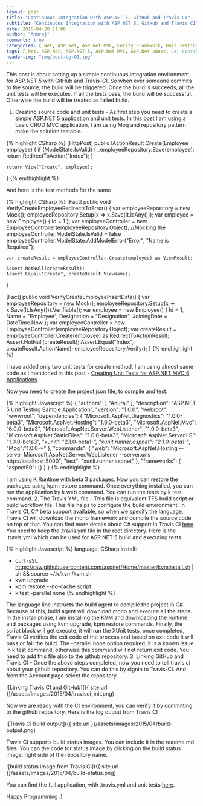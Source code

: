 ```yaml
---
layout: post
title: "Continuous Integration with ASP.NET 5, GitHub and Travis CI"
subtitle: "Continuous Integration with ASP.NET 5, GitHub and Travis CI"
date: 2015-04-20 11:06
author: "Anuraj"
comments: true
categories: [.Net, ASP.Net, ASP.Net MVC, Entity Framework, Unit Testing]
tags: [.Net, ASP.Net, ASP.NET 5, ASP.Net MVC, ASP.Net vNext, C#, Continuous integration, Travis CI, XUnit]
header-img: "img/post-bg-01.jpg"
---
```

This post is about setting up a simple continuous integration environment for ASP.NET 5 with GitHub and Travis-CI. So when ever someone commits to the source, the build will be triggered. Once the build is succeeds, all the unit tests will be executes. If all the tests pass, the build will be successful. Otherwise the build will be treated as failed build. 



1.  Creating source code and unit tests - As first step you need to create a simple ASP.NET 5 application and unit tests. In this post I am using a basic CRUD MVC application, I am using Moq and repository pattern make the solution testable.

{% highlight CSharp %}
[HttpPost]
public IActionResult Create(Employee employee)
{
	if (ModelState.IsValid)
	{
		_employeeRepository.Save(employee);
		return RedirectToAction("Index");
	}

	return View("Create", employee);
}
{% endhighlight %}

And here is the test methods for the same

{% highlight CSharp %}
[Fact]
public void VerifyCreateEmployeeRedirectsToError()
{
	var employeeRepository = new Mock<IEmployeeRepository>();
	employeeRepository.Setup(x => x.Save(It.IsAny<Employee>()));
	var employee = new Employee() { Id = 1 };
	var employeeController = new EmployeeController(employeeRepository.Object);
	//Mocking the employeeController.ModelState.IsValid = false
	employeeController.ModelState.AddModelError("Error", "Name is Required");

	var createResult = employeeController.Create(employee) as ViewResult;

	Assert.NotNull(createResult);
	Assert.Equal("Create", createResult.ViewName);
}

[Fact]
public void VerifyCreateEmployeeInsertData()
{
	var employeeRepository = new Mock<IEmployeeRepository>();
	employeeRepository.Setup(x => x.Save(It.IsAny<Employee>())).Verifiable();
	var employee = new Employee() { 
		Id = 1, 
		Name = "Employee", 
		Designation = "Designation", 
		JoiningDate = DateTime.Now };
	var employeeController = new EmployeeController(employeeRepository.Object);
	var createResult = employeeController.Create(employee) as RedirectToActionResult;
	Assert.NotNull(createResult);
	Assert.Equal("Index", createResult.ActionName);
	employeeRepository.Verify();
}
{% endhighlight %}

I have added only two unit tests for create method. I am using almost same code as I mentioned in this post - [Creating Unit Tests for ASP.NET MVC 6 Applications](http://www.dotnetthoughts.net/creating-unit-tests-for-asp-net-mvc-6-applications/).

Now you need to create the project.json file, to compile and test.

{% highlight Javascript %}
{
	"authors": [
		"Anuraj"
	],
	"description": "ASP.NET 5 Unit Testing Sample Application",
	"version": "1.0.0",
	"webroot": "wwwroot",
	"dependencies": {
		"Microsoft.AspNet.Diagnostics": "1.0.0-beta3",
		"Microsoft.AspNet.Hosting": "1.0.0-beta3",
		"Microsoft.AspNet.Mvc": "6.0.0-beta3",
		"Microsoft.AspNet.Server.WebListener": "1.0.0-beta3",
		"Microsoft.AspNet.StaticFiles": "1.0.0-beta3",
		"Microsoft.AspNet.Server.IIS": "1.0.0-beta3",
		"xunit": "2.1.0-beta1-*",
        "xunit.runner.aspnet": "2.1.0-beta1-*",
		"Moq":"1.0.0-*"
	},
	"commands": {
		"web": "Microsoft.AspNet.Hosting --server Microsoft.AspNet.Server.WebListener --server.urls http://localhost:5000",
		"test": "xunit.runner.aspnet"
	},
	"frameworks": {
		"aspnet50": {}
	}
}
{% endhighlight %}

I am using K Runtime with beta 3 packages. Now you can restore the packages using kpm restore command. Once everything installed, you can run the application by k web command. You can run the tests by k test command.
2.  The Travis YML file - This file is equivalent TFS build script or build workflow file. This file helps to configure the build environment. In Travis CI, C# beta support available, so when we specify the language, Travis CI will download the mono framework and compile the source code on top of that. You can find more details about C# support in Travis CI [here](http://docs.travis-ci.com/user/languages/csharp/). You need to keep the .travis.yml file in the root directory. Here is the .travis.yml which can be used for ASP.NET 5 build and executing tests.

{% highlight Javascript %}
language: CSharp
install:
  - curl -sSL https://raw.githubusercontent.com/aspnet/Home/master/kvminstall.sh | sh && source ~/.k/kvm/kvm.sh
  - kvm upgrade
  - kpm restore --no-cache
script:
  - k test -parallel none
{% endhighlight %}

The language line instructs the build agent to compile the project in C#. Because of this, build agent will download mono and execute all the steps. In the install phase, I am installing the KVM and downloading the runtime and packages using kvm upgrade, kpm restore commands. Finally, the script block will get execute, it will run the XUnit tests, once completed, Travis CI verifies the exit code of the process and based on exit code it will pass or fail the build. The -parallel none option required, it is a known issue in k test command, otherwise this command will not return exit code. You need to add this file also to the github repository.
3.  Linking GitHub and Travis CI - Once the above steps completed, now you need to tell travis ci about your github repository. You can do this by signin to Travis-CI. And from the Account page select the repository. 

![Linking Travis CI and GitHub]({{ site.url }}/assets/images/2015/04/travisci_init.png)

Now we are ready with the CI environment, you can verify it by committing to the github repository. Here is the log output from Travis CI

![Travis CI build output]({{ site.url }}/assets/images/2015/04/build-output.png)

Travis CI supports build status images. You can include it in the readme.md files. You can the code for status image by clicking on the build status image, right side of the repository name.

![build status image from Travis CI]({{ site.url }}/assets/images/2015/04/build-status.png)

You can find the full application, with .travis.yml and unit tests [here](https://github.com/anuraj/EmployeeApp). 

Happy Programming :)


